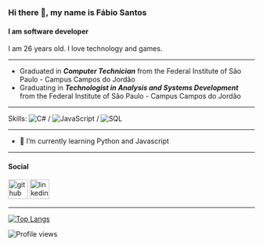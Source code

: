 ### Hi there 👋, my name is Fábio Santos
#### I am software developer

I am 26 years old. I love technology and games.

_______________________________
- Graduated in ***Computer Technician*** from the Federal Institute of São Paulo - Campus Campos do Jordão
- Graduating in ***Technologist in Analysis and Systems Development*** from the Federal Institute of São Paulo - Campus Campos do Jordão
_______________________________

Skills: ![C#](https://img.shields.io/badge/C_Sharp-000?logo=c-sharp) / ![JavaScript](https://img.shields.io/badge/-JavaScript-000?&logo=JavaScript&logoColor=007396) / ![SQL](https://img.shields.io/badge/-SQL-000?&logo=MySQL) 

_______________________________
- 🌱 I’m currently learning Python and Javascript
_______________________________

#### Social
[<img src='https://cdn.jsdelivr.net/npm/simple-icons@3.0.1/icons/github.svg' alt='github' height='40'>](https://github.com/FSantosx)    [<img src='https://cdn.jsdelivr.net/npm/simple-icons@3.0.1/icons/linkedin.svg' alt='linkedin' height='40'>](https://www.linkedin.com/in/https://www.linkedin.com/in/fsantoss//) 
_______________________________

[![Top Langs](https://github-readme-stats.vercel.app/api/top-langs/?username=FSantosx)](https://github.com/anuraghazra/github-readme-stats)  

![Profile views](https://gpvc.arturio.dev/FSantosx)  
